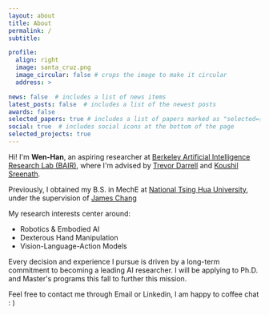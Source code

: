 ```yaml
---
layout: about
title: About
permalink: /
subtitle:

profile:
  align: right
  image: santa_cruz.png
  image_circular: false # crops the image to make it circular
  address: >

news: false  # includes a list of news items
latest_posts: false  # includes a list of the newest posts
awards: false
selected_papers: true # includes a list of papers marked as "selected={true}"
social: true  # includes social icons at the bottom of the page
selected_projects: true
---
```


Hi! I'm **Wen-Han**, an aspiring researcher at [Berkeley Artificial Intelligence Research Lab (BAIR)](https://bair.berkeley.edu), where I'm advised by [Trevor Darrell](https://people.eecs.berkeley.edu/~trevor/) and [Koushil Sreenath](https://me.berkeley.edu/people/koushil-sreenath/).

Previously, I obtained my B.S. in MechE at [National Tsing Hua University](https://nthu-en.site.nthu.edu.tw/), under the supervision of [James Chang](https://pme.site.nthu.edu.tw/p/406-1308-74003,r4027.php?Lang=en)

My research interests center around:
- Robotics & Embodied AI
- Dexterous Hand Manipulation
- Vision-Language-Action Models


Every decision and experience I pursue is driven by a long-term commitment to becoming a leading AI researcher. I will be applying to Ph.D. and Master's programs this fall to further this mission.

Feel free to contact me through Email or Linkedin, I am happy to coffee chat : )